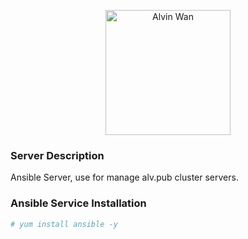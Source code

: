 <p align='center'> <a href='https://github.com/alvinwancn' target="_blank"> <img src='https://github.com/AlvinWanCN/life-record/raw/master/images/etlucency.png' alt='Alvin Wan' width=200></a></p>

### Server Description
Ansible Server, use for manage alv.pub cluster servers.

### Ansible Service Installation
```bash
# yum install ansible -y
```

